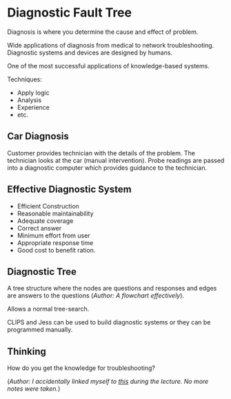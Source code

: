 Diagnostic Fault Tree
=====================

Diagnosis is where you determine the cause and effect of problem.

Wide applications of diagnosis from medical to network troubleshooting. Diagnostic systems and devices are designed by humans.

One of the most successful applications of knowledge-based systems.

Techniques:

* Apply logic
* Analysis
* Experience
* etc.


Car Diagnosis
-------------

Customer provides technician with the details of the problem. The technician looks at the car (manual intervention). Probe readings are passed into a diagnostic computer which provides guidance to the technician.


Effective Diagnostic System
---------------------------

* Efficient Construction
* Reasonable maintainability
* Adequate coverage
* Correct answer
* Minimum effort from user
* Appropriate response time
* Good cost to benefit ration.


Diagnostic Tree
---------------

A tree structure where the nodes are questions and responses and edges are answers to the questions (*Author: A flowchart effectively*).

Allows a normal tree-search.

CLIPS and Jess can be used to build diagnostic systems or they can be programmed manually.


Thinking
--------

How do you get the knowledge for troubleshooting?

(*Author: I accidentally linked myself to [this](http://www.mez.co.uk/haynes.html) during the lecture. No more notes were taken.*)
